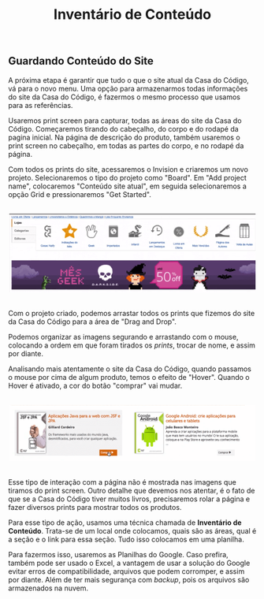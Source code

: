<div align="center">

# Inventário de Conteúdo

</div>

<br>

## Guardando Conteúdo do Site

A próxima etapa é garantir que tudo o que o site atual da Casa do Código, vá para o novo menu. Uma opção para armazenarmos todas informações do site da Casa do Código, é fazermos o mesmo processo que usamos para as referências.

Usaremos print screen para capturar, todas as áreas do site da Casa do Código. Começaremos tirando do cabeçalho, do corpo e do rodapé da pagina inicial. Na página de descrição do produto, também usaremos o print screen no cabeçalho, em todas as partes do corpo, e no rodapé da página.

Com todos os prints do site, acessaremos o Invision e criaremos um novo projeto. Selecionaremos o tipo do projeto como "Board". Em "Add project name", colocaremos "Conteúdo site atual", em seguida selecionaremos a opção Grid e pressionaremos "Get Started".

<br>

<div align="center">

<img src="images/parte-pagina-amazon.png" alt="Parte da página da Amazon" width="500">

</div>

<br>

Com o projeto criado, podemos arrastar todos os prints que fizemos do site da Casa do Código para a área de "Drag and Drop".

Podemos organizar as imagens segurando e arrastando com o mouse, colocando a ordem em que foram tirados os *prints*, trocar de nome, e assim por diante.

Analisando mais atentamente o site da Casa do Código, quando passamos o mouse por cima de algum produto, temos o efeito de "Hover". Quando o Hover é ativado, a cor do botão "comprar" vai mudar.

<br>

<div align="center">

<img src="images/selecao-dois.png" alt="Seleção dois" width="500">

</div>

<br>

Esse tipo de interação com a página não é mostrada nas imagens que tiramos do print screen. Outro detalhe que devemos nos atentar, é o fato de que se a Casa do Código tiver muitos livros, precisaremos rolar a página e fazer diversos prints para mostrar todos os produtos.

Para esse tipo de ação, usamos uma técnica chamada de **Inventário de Conteúdo**. Trata-se de um local onde colocamos, quais são as áreas, qual é a seção e o link para essa seção. Tudo isso colocamos em uma planilha.

Para fazermos isso, usaremos as Planilhas do Google. Caso prefira, também pode ser usado o Excel, a vantagem de usar a solução do Google evitar erros de compatibilidade, arquivos que podem corromper, e assim por diante. Além de ter mais segurança com *backup*, pois os arquivos são armazenados na nuvem.

